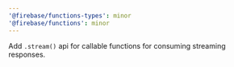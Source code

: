 ```yaml
---
'@firebase/functions-types': minor
'@firebase/functions': minor
---
```


Add `.stream()` api for callable functions for consuming streaming responses.
